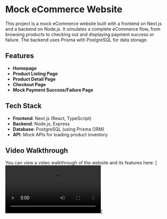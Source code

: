 # Mock eCommerce Website

This project is a mock eCommerce website built with a frontend on Next.js and a backend on Node.js. It simulates a complete eCommerce flow, from browsing products to checking out and displaying payment success or failure. The backend uses Prisma with PostgreSQL for data storage.

## Features

- **Homepage**
- **Product Listing Page**
- **Product Detail Page**
- **Checkout Page**
- **Mock Payment Success/Failure Page**

## Tech Stack

- **Frontend**: Next.js (React, TypeScript)
- **Backend**: Node.js, Express
- **Database**: PostgreSQL (using Prisma ORM)
- **API**: Mock APIs for loading product inventory

## Video Walkthrough

You can view a video walkthrough of the website and its features here:
[![Video Walkthrough](https://github.com/oohsai/assignment-ZOROZ/blob/main/assets/videos/video.mov)]